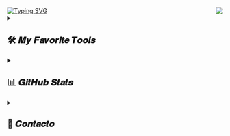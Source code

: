 <img align="right" src="https://visitor-badge.laobi.icu/badge?page_id=describanoa.describanoa"/>

<a href="#">
  <img src="https://readme-typing-svg.demolab.com?font=Permanent+Marker&size=35&pause=1000&color=F7F7F7&background=FFFFFF00&width=435&lines=%F0%9F%91%8B+%C2%A1Hola!+Soy+David+%F0%9F%91%8B" alt="Typing SVG" />
</a>

<details> 
  <summary><h2>🛠️ 𝑴𝒚 𝑭𝒂𝒗𝒐𝒓𝒊𝒕𝒆 𝑻𝒐𝒐𝒍𝒔</h2></summary>

  <h3>👨‍💻 𝑷𝒓𝒐𝒈𝒓𝒂𝒎𝒎𝒊𝒏𝒈 𝒂𝒏𝒅 𝑴𝒂𝒓𝒌𝒖𝒑 𝑳𝒂𝒏𝒈𝒖𝒂𝒈𝒆𝒔</h3>
  <p>
      <a href="#"><img alt="C" src="https://custom-icon-badges.demolab.com/badge/C-03599C.svg?logo=c-in-hexagon&logoColor=white"></a>
      <a href="#"><img alt="C++" src="https://custom-icon-badges.demolab.com/badge/C++-9C033A.svg?logo=cpp2&logoColor=white"></a>
      <a href="#"><img alt="C#" src="https://custom-icon-badges.demolab.com/badge/C%23-68217A.svg?logo=cs2&logoColor=white"></a>
      <a href="#"><img alt="CSS" src="https://img.shields.io/badge/CSS-1572B6.svg?logo=css3&logoColor=white"></a>
      <a href="#"><img alt="HTML" src="https://img.shields.io/badge/HTML-E34F26.svg?logo=html5&logoColor=white"></a>
      <a href="#"><img alt="CSS" src="https://img.shields.io/badge/CSS-1572B6.svg?logo=css3&logoColor=white"></a>
      <a href="#"><img alt="Java" src="https://custom-icon-badges.demolab.com/badge/Java-007396.svg?logo=java&logoColor=white"></a>
      <a href="#"><img alt="Python" src="https://img.shields.io/badge/Python-14354C.svg?logo=python&logoColor=white"></a>
      <a href="#"><img alt="SQL" src="https://custom-icon-badges.demolab.com/badge/SQL-025E8C.svg?logo=database&logoColor=white"></a>
      <a href="#"><img alt="TypeScript" src="https://img.shields.io/badge/TypeScript-007ACC.svg?logo=typescript&logoColor=white"></a>
      <a href="#"><img alt="GraphQL" src="https://img.shields.io/badge/GraphQL-E10098.svg?logo=graphql&logoColor=white"></a>
      <a href="#"><img alt="Apollo Server" src="https://img.shields.io/badge/Apollo%20Server-311C87.svg?logo=apollographql&logoColor=white"></a>
      <a href="#"><img alt="Deno JS" src="https://img.shields.io/badge/Deno-000000.svg?logo=deno&logoColor=white"></a>
      <a href="#"><img alt="NPM" src="https://img.shields.io/badge/NPM-CB3837.svg?logo=npm&logoColor=white"></a>
  </p>

  <h3>🧰 𝑭𝒓𝒂𝒎𝒆𝒘𝒐𝒓𝒌𝒔 𝒂𝒏𝒅 𝑳𝒊𝒃𝒓𝒂𝒓𝒊𝒆𝒔</h3>
  <p>
      <a href="#"><img alt="Qt" src="https://img.shields.io/badge/Qt-41CD52.svg?logo=qt&logoColor=white"></a>
      <a href="#"><img alt="Arduino" src="https://img.shields.io/badge/-Arduino-00979D?logo=Arduino&logoColor=white"></a>
      <a href="#"><img alt="Discord.py" src="https://custom-icon-badges.demolab.com/badge/Discord.py-0d1620.svg?logo=dpy"></a>
      <a href="#"><img alt="GitHub Actions" src="https://img.shields.io/badge/GitHub%20Actions-2671E5.svg?logo=github%20actions&logoColor=white"></a>
  </p>

  <h3>🗄️ 𝑫𝒂𝒕𝒂𝒃𝒂𝒔𝒆𝒔 𝒂𝒏𝒅 𝑪𝒍𝒐𝒖𝒅 𝑯𝒐𝒔𝒕𝒊𝒏𝒈</h3>
  <p>
      <a href="#"><img alt="MongoDB" src="https://img.shields.io/badge/MongoDB-47A248.svg?logo=mongodb&logoColor=white"></a>
      <a href="#"><img alt="MySQL" src="https://img.shields.io/badge/MySQL-4479A1.svg?logo=mysql&logoColor=white"></a>
      <a href="#"><img alt="Oracle" src ="https://img.shields.io/badge/Oracle-F00000.svg?logo=oracle&logoColor=white"></a>
      <a href="#"><img alt="Notion" src="https://img.shields.io/badge/Notion-010101.svg?logo=notion&logoColor=white"></a>
  </p>

  <h3>💻 𝑺𝒐𝒇𝒕𝒘𝒂𝒓𝒆 𝒂𝒏𝒅 𝑻𝒐𝒐𝒍𝒔</h3>
  <p>
      <a href="#"><img alt="Adobe" src="https://img.shields.io/badge/Adobe-FF0000.svg?logo=adobe&logoColor=white"></a>
      <a href="#"><img alt="Cisco" src="https://img.shields.io/badge/Cisco-1BA0D7.svg?logo=cisco&logoColor=white"></a>
      <a href="#"><img alt="Confluence" src="https://img.shields.io/badge/Confluence-172B4D.svg?logo=confluence&logoColor=white"></a>
      <a href="#"><img alt="Jira" src="https://img.shields.io/badge/Jira-0052CC.svg?logo=jira&logoColor=white"></a>
      <a href="#"><img alt="Discord" src="https://img.shields.io/badge/-Discord-5865F2.svg?logo=discord&logoColor=white"></a>
      <a href="#"><img alt="Git" src="https://img.shields.io/badge/Git-F05033.svg?logo=git&logoColor=white"></a>
      <a href="#"><img alt="GitHub" src="https://img.shields.io/badge/GitHub-181717.svg?logo=github&logoColor=white"></a>
      <a href="#"><img alt="Google Sheets" src="https://img.shields.io/badge/Sheets-34A853.svg?logo=google%20sheets&logoColor=white"></a>
      <a href="#"><img alt="OBS Studio" src="https://img.shields.io/badge/-OBS-302E31?logo=obs-studio&logoColor=white"></a>
      <a href="#"><img alt="Postman" src="https://img.shields.io/badge/Postman-FF6C37?logo=postman&logoColor=white"></a>
      <a href="#"><img alt="Stack Overflow" src="https://img.shields.io/badge/-Stack%20Overflow-FE7A16?logo=stack-overflow&logoColor=white"></a>
      <a href="#"><img alt="Visual Studio Code" src="https://img.shields.io/badge/Visual%20Studio%20Code-0078d7.svg?logo=visual-studio-code&logoColor=white"></a>
  </p>
</details>
<details> 
  <summary><h2>📊 𝑮𝒊𝒕𝑯𝒖𝒃 𝑺𝒕𝒂𝒕𝒔</h2></summary>
      <img src="https://github-readme-stats.vercel.app/api?username=describanoa&theme=ambient_gradient&hide_border=false&include_all_commits=true&count_private=true" alt="GitHub Stats"><br>
      <img src="https://github-readme-stats.vercel.app/api/top-langs/?username=describanoa&theme=ambient_gradient&hide_border=false&include_all_commits=true&count_private=true&layout=compact" alt="Top Languages">
      <h2>🖁 𝑻𝒐𝒑 𝑪𝒐𝒏𝒕𝒓𝒊𝒃𝒖𝒕𝒆𝒅 𝑹𝒆𝒑𝒐</h2>
      <img src="https://github-contributor-stats.vercel.app/api?username=describanoa&limit=5&theme=ambient_gradient&combine_all_yearly_contributions=true" alt="Top Contributed Repo">
      <h2>✍️ 𝑹𝒂𝒏𝒅𝒐𝒎 𝑫𝒆𝒗 𝑸𝒖𝒐𝒕𝒆</h2>
      <img src="https://quotes-github-readme.vercel.app/api?type=horizontal&theme=radical" alt="Random Dev Quote">
      <hr>
</details>
<details> 
<summary><h2>📲 𝑪𝒐𝒏𝒕𝒂𝒄𝒕𝒐</h2></summary>
<p>
  <a href="https://www.linkedin.com/in/davidescribanoarias/" target="_blank">
    <img src="https://cdn.jsdelivr.net/gh/devicons/devicon/icons/linkedin/linkedin-original.svg" alt="LinkedIn" width="35" height="35">
  </a>
</p>
</details>
